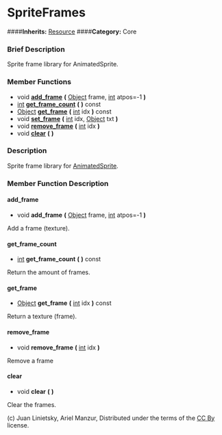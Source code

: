 #  SpriteFrames  
####**Inherits:** [Resource](class_resource)
####**Category:** Core

###  Brief Description  
Sprite frame library for AnimatedSprite.

###  Member Functions 
  * void  **[add&#95;frame](#add_frame)**  **(** [Object](class_object) frame, [int](class_int) atpos=-1  **)**
  * [int](class_int)  **[get&#95;frame&#95;count](#get_frame_count)**  **(** **)** const
  * [Object](class_object)  **[get&#95;frame](#get_frame)**  **(** [int](class_int) idx  **)** const
  * void  **[set&#95;frame](#set_frame)**  **(** [int](class_int) idx, [Object](class_object) txt  **)**
  * void  **[remove&#95;frame](#remove_frame)**  **(** [int](class_int) idx  **)**
  * void  **[clear](#clear)**  **(** **)**

###  Description  
Sprite frame library for [AnimatedSprite](class_animatedsprite).

###  Member Function Description  

#### <a name="add_frame">add_frame</a>
  * void  **add&#95;frame**  **(** [Object](class_object) frame, [int](class_int) atpos=-1  **)**

Add a frame (texture).

#### <a name="get_frame_count">get_frame_count</a>
  * [int](class_int)  **get&#95;frame&#95;count**  **(** **)** const

Return the amount of frames.

#### <a name="get_frame">get_frame</a>
  * [Object](class_object)  **get&#95;frame**  **(** [int](class_int) idx  **)** const

Return a texture (frame).

#### <a name="remove_frame">remove_frame</a>
  * void  **remove&#95;frame**  **(** [int](class_int) idx  **)**

Remove a frame

#### <a name="clear">clear</a>
  * void  **clear**  **(** **)**

Clear the frames.


(c) Juan Linietsky, Ariel Manzur, Distributed under the terms of the [CC By](https://creativecommons.org/licenses/by/3.0/legalcode) license.
